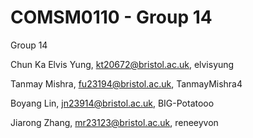 # COMSM0110 - Group 14

Group 14

Chun Ka Elvis Yung, kt20672@bristol.ac.uk, elvisyung

Tanmay Mishra, fu23194@bristol.ac.uk, TanmayMishra4

Boyang Lin, jn23914@bristol.ac.uk, BIG-Potatooo

Jiarong Zhang, mr23123@bristol.ac.uk, reneeyvon
